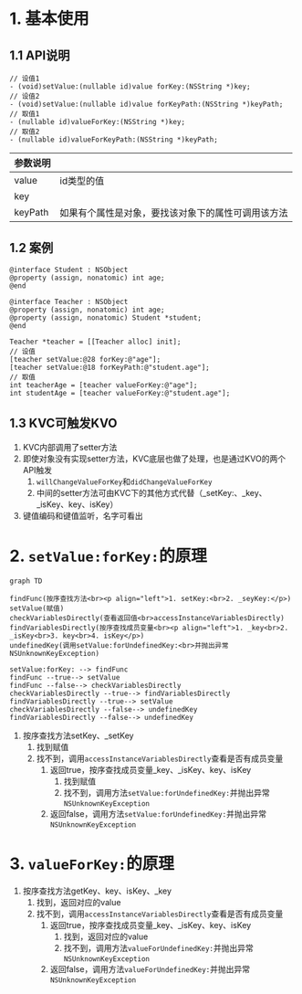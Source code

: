 

# 1. 基本使用
## 1.1 API说明
```
// 设值1
- (void)setValue:(nullable id)value forKey:(NSString *)key;
// 设值2
- (void)setValue:(nullable id)value forKeyPath:(NSString *)keyPath;
// 取值1
- (nullable id)valueForKey:(NSString *)key;
// 取值2
- (nullable id)valueForKeyPath:(NSString *)keyPath;
```

| 参数说明    |                           |
| ------- | ------------------------- |
| value   | id类型的值                    |
| key     |                           |
| keyPath | 如果有个属性是对象，要找该对象下的属性可调用该方法 |
## 1.2 案例
```objc
@interface Student : NSObject
@property (assign, nonatomic) int age;
@end

@interface Teacher : NSObject
@property (assign, nonatomic) int age;
@property (assign, nonatomic) Student *student;
@end

Teacher *teacher = [[Teacher alloc] init];
// 设值
[teacher setValue:@28 forKey:@"age"];
[teacher setValue:@18 forKeyPath:@"student.age"];
// 取值
int teacherAge = [teacher valueForKey:@"age"];
int studentAge = [teacher valueForKey:@"student.age"];
```

## 1.3 KVC可触发KVO
1. KVC内部调用了setter方法
2. 即使对象没有实现setter方法，KVC底层也做了处理，也是通过KVO的两个API触发
	1. `willChangeValueForKey`和`didChangeValueForKey`
	2. 中间的setter方法可由KVC下的其他方式代替（_setKey:、_key、_isKey、key、isKey）
3. 键值编码和键值监听，名字可看出

# 2. `setValue:forKey:`的原理

```mermaid
graph TD

findFunc(按序查找方法<br><p align="left">1. setKey:<br>2. _seyKey:</p>)
setValue(赋值)
checkVariablesDirectly(查看返回值<br>accessInstanceVariablesDirectly)
findVariablesDirectly(按序查找成员变量<br><p align="left">1. _key<br>2. _isKey<br>3. key<br>4. isKey</p>)
undefinedKey(调用setValue:forUndefinedKey:<br>并抛出异常NSUnknownKeyException)

setValue:forKey: --> findFunc
findFunc --true--> setValue
findFunc --false--> checkVariablesDirectly
checkVariablesDirectly --true--> findVariablesDirectly
findVariablesDirectly --true--> setValue
checkVariablesDirectly --false--> undefinedKey
findVariablesDirectly --false--> undefinedKey
```
1. 按序查找方法setKey、_setKey
	1. 找到赋值
	2. 找不到，调用`accessInstanceVariablesDirectly`查看是否有成员变量
		1. 返回true，按序查找成员变量_key、_isKey、key、isKey
			1. 找到赋值
			2. 找不到，调用方法`setValue:forUndefinedKey:`并抛出异常`NSUnknownKeyException`
		2. 返回false，调用方法`setValue:forUndefinedKey:`并抛出异常`NSUnknownKeyException`




# 3. `valueForKey:`的原理 

1. 按序查找方法getKey、key、isKey、_key
	1. 找到，返回对应的value
	2. 找不到，调用`accessInstanceVariablesDirectly`查看是否有成员变量
		1. 返回true，按序查找成员变量_key、_isKey、key、isKey
			1. 找到，返回对应的value
			2. 找不到，调用方法`valueForUndefinedKey:`并抛出异常`NSUnknownKeyException`
		2. 返回false，调用方法`valueForUndefinedKey:`并抛出异常`NSUnknownKeyException`